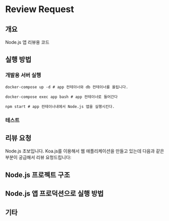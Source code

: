 # Review Request

## 개요
Node.js 앱 리뷰용 코드

## 실행 방법
### 개발용 서버 실행
```
docker-compose up -d # app 컨테이너와 db 컨테이너를 올립니다.

docker-compose exec app bash # app 컨테이너로 들어간다

npm start # app 컨테이너내에서 Node.js 앱을 실행시킨다.
```

### 테스트

## 리뷰 요청
Node.js 초보입니다. Koa.js를 이용해서 웹 애플리케이션을 만들고 있는데 다음과 같은 부분이 궁급해서 리뷰 요청드립니다:
## Node.js 프로젝트 구조

## Node.js 앱 프로덕션으로 실행 방법

## 기타
